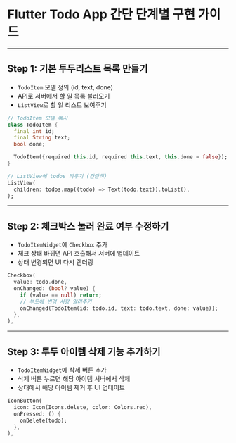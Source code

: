 # Flutter Todo App 간단 단계별 구현 가이드

---

## Step 1: 기본 투두리스트 목록 만들기

* `TodoItem` 모델 정의 (id, text, done)
* API로 서버에서 할 일 목록 불러오기
* `ListView`로 할 일 리스트 보여주기

```dart
// TodoItem 모델 예시
class TodoItem {
  final int id;
  final String text;
  bool done;

  TodoItem({required this.id, required this.text, this.done = false});
}
```

```dart
// ListView에 todos 띄우기 (간단히)
ListView(
  children: todos.map((todo) => Text(todo.text)).toList(),
);
```

---

## Step 2: 체크박스 눌러 완료 여부 수정하기

* `TodoItemWidget`에 `Checkbox` 추가
* 체크 상태 바뀌면 API 호출해서 서버에 업데이트
* 상태 변경되면 UI 다시 렌더링

```dart
Checkbox(
  value: todo.done,
  onChanged: (bool? value) {
    if (value == null) return;
    // 부모에 변경 사항 알려주기
    onChanged(TodoItem(id: todo.id, text: todo.text, done: value));
  },
),
```

---

## Step 3: 투두 아이템 삭제 기능 추가하기

* `TodoItemWidget`에 삭제 버튼 추가
* 삭제 버튼 누르면 해당 아이템 서버에서 삭제
* 상태에서 해당 아이템 제거 후 UI 업데이트

```dart
IconButton(
  icon: Icon(Icons.delete, color: Colors.red),
  onPressed: () {
    onDelete(todo);
  },
),
```